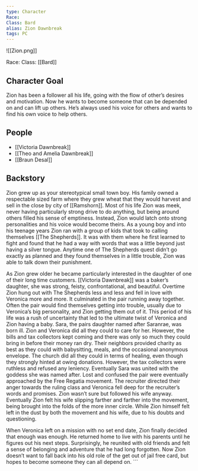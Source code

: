 ```yaml
---
type: Character
Race: 
Class: Bard
alias: Zion Dawnbreak
tags: PC
---
```


![[Zion.png]]

Race: 
Class: [[Bard]]
## Character Goal

Zion has been a follower all his life, going with the flow of other’s desires and motivation. Now he wants to become someone that can be depended on and can lift up others. He’s always used his voice for others and wants to find his own voice to help others.

## People

- [[Victoria Dawnbreak]]
- [[Theo and Amelia Dawnbreak]]
- [[Braun Desal]]

## Backstory 

Zion grew up as your stereotypical small town boy. His family owned a respectable sized farm where they grew wheat that they would harvest and sell in the close by city of [[Ramshorn]]. Most of his life Zion was meek, never having particularly strong drive to do anything, but being around others filled his sense of emptiness. Instead, Zion would latch onto strong personalities and his voice would become theirs. As a young boy and into his teenage years Zion ran with a group of kids that took to calling themselves [[The Shepherds]]. It was with them where he first learned to fight and found that he had a way with words that was a little beyond just having a silver tongue. Anytime one of The Shepherds quest didn’t go exactly as planned and they found themselves in a little trouble, Zion was able to talk down their punishment.    

As Zion grew older he became particularly interested in the daughter of one of their long time customers. [[Victoria Dawnbreak]] was a baker’s daughter, she was strong, feisty, confrontational, and beautiful. Overtime Zion hung out with The Shepherds less and less and fell in love with Veronica more and more. It culminated in the pair running away together. Often the pair would find themselves getting into trouble, usually due to Veronica’s big personality, and Zion getting them out of it. This period of his life was a rush of uncertainty that led to the ultimate twist of Veronica and Zion having a baby. Sara, the pairs daughter named after Saranrae, was born ill. Zion and Veronica did all they could to care for her. However, the bills and tax collectors kept coming and there was only so much they could bring in before their money ran dry. Their neighbors provided charity as best as they could with babysitting, meals, and the occasional anonymous envelope. The church did all they could in terms of healing, even though they strongly hinted at owing donations. However, the tax collectors were ruthless and refused any leniency. Eventually Sara was united with the goddess she was named after. Lost and confused the pair were eventually approached by the Free Regatia movement. The recruiter directed their anger towards the ruling class and Veronica fell deep for the recruiter’s words and promises. Zion wasn’t sure but followed his wife anyway. Eventually Zion felt his wife slipping farther and farther into the movement, being brought into the folds of the more inner circle. While Zion himself felt left in the dust by both the movement and his wife, due to his doubts and questioning.

When Veronica left on a mission with no set end date, Zion finally decided that enough was enough. He returned home to live with his parents until he figures out his next steps. Surprisingly, he reunited with old friends and felt a sense of belonging and adventure that he had long forgotten. Now Zion doesn’t want to fall back into his old role of the get out of jail free card, but hopes to become someone they can all depend on. ```